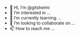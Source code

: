 - 👋 Hi, I’m @gitshelmi
- 👀 I’m interested in ...
- 🌱 I’m currently learning ...
- 💞️ I’m looking to collaborate on ...
- 📫 How to reach me ...

<!---
gitshelmi/gitshelmi is a ✨ special ✨ repository because its `README.md` (this file) appears on your GitHub profile.
You can click the Preview link to take a look at your changes.
--->
